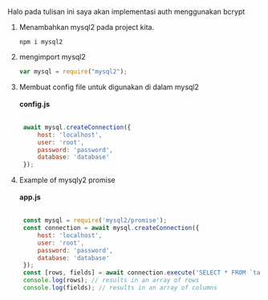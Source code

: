 Halo pada tulisan ini saya akan implementasi auth menggunakan bcrypt

1. Menambahkan mysql2 pada project kita.<br>
   ```npm
   npm i mysql2
   ```
2. mengimport mysql2<br>
   ```js
   var mysql = require("mysql2");
   ```
3. Membuat config file untuk digunakan di dalam mysql2
   <br><br>
   **config.js**
   <br><br>
   ```js
    await mysql.createConnection({
        host: 'localhost',
        user: 'root',
        password: 'password',
        database: 'database'
    });
   ```
4. Example of mysqly2 promise
   <br><br>
   **app.js**
   <br><br>
   ```js
    const mysql = require('mysql2/promise');
    const connection = await mysql.createConnection({
        host: 'localhost',
        user: 'root',
        password: 'password',
        database: 'database'
    });
    const [rows, fields] = await connection.execute('SELECT * FROM `table`');
    console.log(rows); // results in an array of rows
    console.log(fields); // results in an array of columns
```